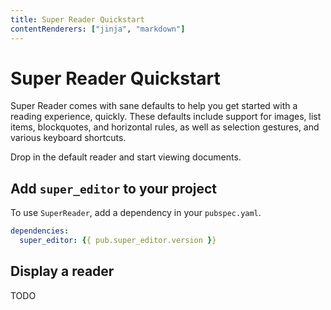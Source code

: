 ```yaml
---
title: Super Reader Quickstart
contentRenderers: ["jinja", "markdown"]
---
```

# Super Reader Quickstart
Super Reader comes with sane defaults to help you get started with a reading experience, quickly. These defaults include support for images, list items, blockquotes, and horizontal rules, as well as selection gestures, and various keyboard shortcuts.

Drop in the default reader and start viewing documents.

## Add <code>super_editor</code> to your project
To use <code>SuperReader</code>, add a dependency in your <code>pubspec.yaml</code>.

```yaml
dependencies:
  super_editor: {{ pub.super_editor.version }}
```

## Display a reader
TODO